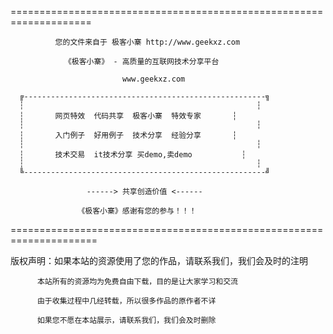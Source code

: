 
====================================================================

              您的文件来自于 极客小寨 http://www.geekxz.com

                《极客小寨》 - 高质量的互联网技术分享平台

                             www.geekxz.com

      ╔------------------------------------------------------╗
      ┆                                                    ┆
      ┆       网页特效  代码共享  极客小寨  特效专家       ┆ 
      ┆                                                    ┆
      ┆       入门例子  好用例子  技术分享  经验分享       ┆
      ┆                                                    ┆ 
      ┆       技术交易  it技术分享 买demo,卖demo           ┆
      ┆                                                    ┆
      ╚------------------------------------------------------╝

                     ------> 共享创造价值 <------

                   《极客小寨》感谢有您的参与！！！


=====================================================================

版权声明：如果本站的资源使用了您的作品，请联系我们，我们会及时的注明

          本站所有的资源均为免费自由下载，目的是让大家学习和交流
          
          由于收集过程中几经转载，所以很多作品的原作者不详
         
          如果您不愿在本站展示，请联系我们，我们会及时删除